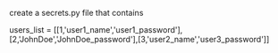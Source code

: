 create a secrets.py file that contains

users_list = [[1,'user1_name','user1_password'],[2,'JohnDoe','JohnDoe_password'],[3,'user2_name','user3_password']]